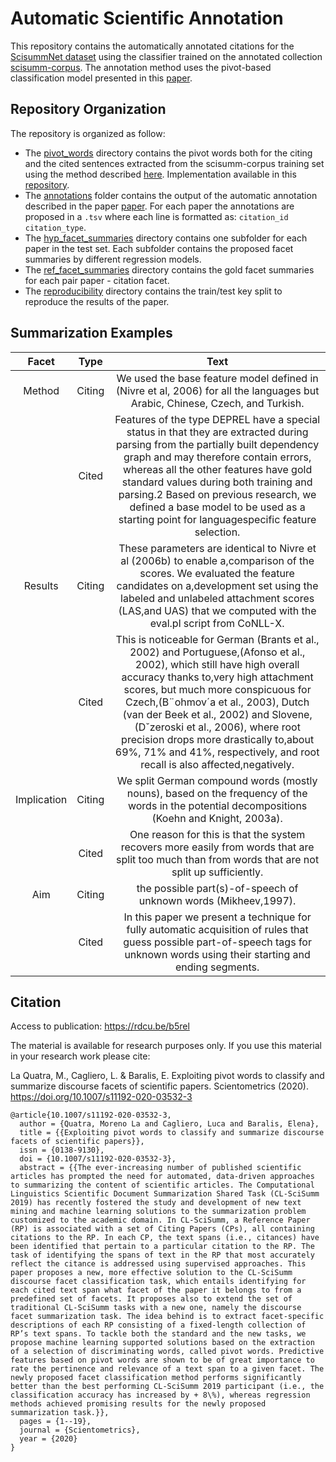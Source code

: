 # Automatic Scientific Annotation
This repository contains the automatically annotated citations for the [ScisummNet dataset](https://cs.stanford.edu/~myasu/projects/scisumm_net/) using the classifier trained on the annotated collection [scisumm-corpus](https://github.com/WING-NUS/scisumm-corpus). The annotation method uses the pivot-based classification model presented in this [paper](https://doi.org/10.1007/s11192-020-03532-3).

## Repository Organization
The repository is organized as follow:
- The [pivot_words](pivot_words) directory contains the pivot words both for the citing and the cited sentences extracted from the scisumm-corpus training set using the method described [here](https://arxiv.org/abs/1909.12335). Implementation available in this [repository](https://github.com/FranxYao/pivot_analysis).
- The [annotations](annotations) folder contains the output of the automatic annotation described in the paper [paper](https://doi.org/10.1007/s11192-020-03532-3). For each paper the annotations are proposed in a `.tsv` where each line is formatted as: `citation_id  citation_type`.
- The [hyp_facet_summaries](hyp_facet_summaries) directory contains one subfolder for each paper in the test set. Each subfolder contains the proposed facet summaries by different regression models.
- The [ref_facet_summaries](ref_facet_summaries) directory contains the gold facet summaries for each pair paper - citation facet.
- The [reproducibility](reproducibility) directory contains the train/test key split to reproduce the results of the paper.


## Summarization Examples

|    Facet    |  Type  |                                                                                                                                                                                                                        Text                                                                                                                                                                                                                        |
|:-----------:|:------:|:--------------------------------------------------------------------------------------------------------------------------------------------------------------------------------------------------------------------------------------------------------------------------------------------------------------------------------------------------------------------------------------------------------------------------------------------------:|
|    Method   | Citing | We used the base feature model defined in (Nivre et al, 2006) for all the languages but Arabic, Chinese, Czech, and Turkish.                                                                                                                                                                                                                                                                                                                       |
|             |  Cited | Features of the type DEPREL have a special status in that they are extracted during parsing from the partially built dependency graph and may therefore contain errors, whereas all the other features have gold standard values during both training and parsing.2 Based on previous research, we defined a base model to be used as a starting point for languagespecific feature selection.                                                     |
|   Results   | Citing | These parameters are identical to Nivre et al (2006b) to enable a,comparison of the scores. We evaluated the feature candidates on a,development set using the labeled and unlabeled attachment scores (LAS,and UAS) that we computed with the eval.pl script from CoNLL-X.                                                                                                                                                                        |
|             |  Cited | This is noticeable for German (Brants et al., 2002) and Portuguese,(Afonso et al., 2002), which still have high overall accuracy thanks to,very high attachment scores, but much more conspicuous for Czech,(B¨ohmov´a et al., 2003), Dutch (van der Beek et al., 2002) and Slovene,(Dˇzeroski et al., 2006), where root precision drops more drastically to,about 69\%, 71\% and 41\%, respectively, and root recall is also affected,negatively. |
| Implication | Citing | We split German compound words (mostly nouns), based on the frequency of the words in the potential decompositions (Koehn and Knight, 2003a).                                                                                                                                                                                                                                                                                                      |
|             |  Cited | One reason for this is that the system recovers more easily from words that are split too much than from words that are not split up sufficiently.                                                                                                                                                                                                                                                                                                 |
|     Aim     | Citing | the possible part(s)-of-speech of unknown words (Mikheev,1997).                                                                                                                                                                                                                                                                                                                                                                                    |
|             |  Cited | In this paper we present a technique for fully automatic acquisition of rules that guess possible part-of-speech tags for unknown words using their starting and ending segments.                                                                                                                                                                                                                                                                  |

## Citation

Access to publication: https://rdcu.be/b5rel

The material is available for research purposes only. If you use this material in your research work please cite:

La Quatra, M., Cagliero, L. & Baralis, E. Exploiting pivot words to classify and summarize discourse facets of scientific papers. Scientometrics (2020). https://doi.org/10.1007/s11192-020-03532-3


```
@article{10.1007/s11192-020-03532-3, 
  author = {Quatra, Moreno La and Cagliero, Luca and Baralis, Elena}, 
  title = {{Exploiting pivot words to classify and summarize discourse facets of scientific papers}}, 
  issn = {0138-9130}, 
  doi = {10.1007/s11192-020-03532-3}, 
  abstract = {{The ever-increasing number of published scientific articles has prompted the need for automated, data-driven approaches to summarizing the content of scientific articles. The Computational Linguistics Scientific Document Summarization Shared Task (CL-SciSumm 2019) has recently fostered the study and development of new text mining and machine learning solutions to the summarization problem customized to the academic domain. In CL-SciSumm, a Reference Paper (RP) is associated with a set of Citing Papers (CPs), all containing citations to the RP. In each CP, the text spans (i.e., citances) have been identified that pertain to a particular citation to the RP. The task of identifying the spans of text in the RP that most accurately reflect the citance is addressed using supervised approaches. This paper proposes a new, more effective solution to the CL-SciSumm discourse facet classification task, which entails identifying for each cited text span what facet of the paper it belongs to from a predefined set of facets. It proposes also to extend the set of traditional CL-SciSumm tasks with a new one, namely the discourse facet summarization task. The idea behind is to extract facet-specific descriptions of each RP consisting of a fixed-length collection of RP’s text spans. To tackle both the standard and the new tasks, we propose machine learning supported solutions based on the extraction of a selection of discriminating words, called pivot words. Predictive features based on pivot words are shown to be of great importance to rate the pertinence and relevance of a text span to a given facet. The newly proposed facet classification method performs significantly better than the best performing CL-SciSumm 2019 participant (i.e., the classification accuracy has increased by + 8\%), whereas regression methods achieved promising results for the newly proposed summarization task.}}, 
  pages = {1--19}, 
  journal = {Scientometrics}, 
  year = {2020}
}
```




